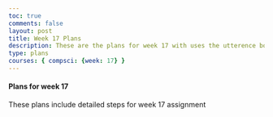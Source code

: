 ```yaml
---
toc: true
comments: false
layout: post
title: Week 17 Plans
description: These are the plans for week 17 with uses the utterence bot
type: plans
courses: { compsci: {week: 17} }
---
```



#### Plans for week 17
These plans include detailed steps for week 17 assignment

<script src="https://utteranc.es/client.js"
    repo="srivaidyas/student2.0"
    issue-term="pathname"
    label="comments"
    theme="github-light"
    crossorigin="anonymous"
    async>
</script>


